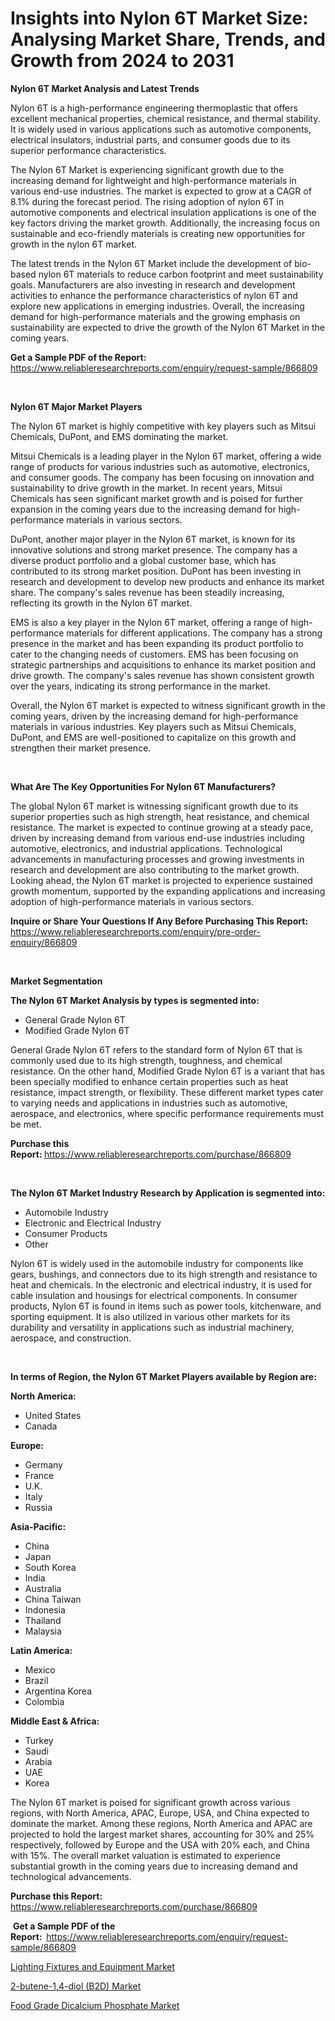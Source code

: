 <p><h1>Insights into Nylon 6T Market Size: Analysing Market Share, Trends, and Growth from 2024 to 2031</h1></p><p><strong>Nylon 6T Market Analysis and Latest Trends</strong></p>
<p><p>Nylon 6T is a high-performance engineering thermoplastic that offers excellent mechanical properties, chemical resistance, and thermal stability. It is widely used in various applications such as automotive components, electrical insulators, industrial parts, and consumer goods due to its superior performance characteristics.</p><p>The Nylon 6T Market is experiencing significant growth due to the increasing demand for lightweight and high-performance materials in various end-use industries. The market is expected to grow at a CAGR of 8.1% during the forecast period. The rising adoption of nylon 6T in automotive components and electrical insulation applications is one of the key factors driving the market growth. Additionally, the increasing focus on sustainable and eco-friendly materials is creating new opportunities for growth in the nylon 6T market.</p><p>The latest trends in the Nylon 6T Market include the development of bio-based nylon 6T materials to reduce carbon footprint and meet sustainability goals. Manufacturers are also investing in research and development activities to enhance the performance characteristics of nylon 6T and explore new applications in emerging industries. Overall, the increasing demand for high-performance materials and the growing emphasis on sustainability are expected to drive the growth of the Nylon 6T Market in the coming years.</p></p>
<p><strong>Get a Sample PDF of the Report:&nbsp;</strong> <a href="https://www.reliableresearchreports.com/enquiry/request-sample/866809">https://www.reliableresearchreports.com/enquiry/request-sample/866809</a></p>
<p>&nbsp;</p>
<p><strong>Nylon 6T Major Market Players</strong></p>
<p><p>The Nylon 6T market is highly competitive with key players such as Mitsui Chemicals, DuPont, and EMS dominating the market. </p><p>Mitsui Chemicals is a leading player in the Nylon 6T market, offering a wide range of products for various industries such as automotive, electronics, and consumer goods. The company has been focusing on innovation and sustainability to drive growth in the market. In recent years, Mitsui Chemicals has seen significant market growth and is poised for further expansion in the coming years due to the increasing demand for high-performance materials in various sectors.</p><p>DuPont, another major player in the Nylon 6T market, is known for its innovative solutions and strong market presence. The company has a diverse product portfolio and a global customer base, which has contributed to its strong market position. DuPont has been investing in research and development to develop new products and enhance its market share. The company's sales revenue has been steadily increasing, reflecting its growth in the Nylon 6T market.</p><p>EMS is also a key player in the Nylon 6T market, offering a range of high-performance materials for different applications. The company has a strong presence in the market and has been expanding its product portfolio to cater to the changing needs of customers. EMS has been focusing on strategic partnerships and acquisitions to enhance its market position and drive growth. The company's sales revenue has shown consistent growth over the years, indicating its strong performance in the market.</p><p>Overall, the Nylon 6T market is expected to witness significant growth in the coming years, driven by the increasing demand for high-performance materials in various industries. Key players such as Mitsui Chemicals, DuPont, and EMS are well-positioned to capitalize on this growth and strengthen their market presence.</p></p>
<p>&nbsp;</p>
<p><strong>What Are The Key Opportunities For Nylon 6T Manufacturers?</strong></p>
<p><p>The global Nylon 6T market is witnessing significant growth due to its superior properties such as high strength, heat resistance, and chemical resistance. The market is expected to continue growing at a steady pace, driven by increasing demand from various end-use industries including automotive, electronics, and industrial applications. Technological advancements in manufacturing processes and growing investments in research and development are also contributing to the market growth. Looking ahead, the Nylon 6T market is projected to experience sustained growth momentum, supported by the expanding applications and increasing adoption of high-performance materials in various sectors.</p></p>
<p><strong>Inquire or Share Your Questions If Any Before Purchasing This Report:</strong> <a href="https://www.reliableresearchreports.com/enquiry/pre-order-enquiry/866809">https://www.reliableresearchreports.com/enquiry/pre-order-enquiry/866809</a></p>
<p>&nbsp;</p>
<p><strong>Market Segmentation</strong></p>
<p><strong>The Nylon 6T Market Analysis by types is segmented into:</strong></p>
<p><ul><li>General Grade Nylon 6T</li><li>Modified Grade Nylon 6T</li></ul></p>
<p><p>General Grade Nylon 6T refers to the standard form of Nylon 6T that is commonly used due to its high strength, toughness, and chemical resistance. On the other hand, Modified Grade Nylon 6T is a variant that has been specially modified to enhance certain properties such as heat resistance, impact strength, or flexibility. These different market types cater to varying needs and applications in industries such as automotive, aerospace, and electronics, where specific performance requirements must be met.</p></p>
<p><strong>Purchase this Report:&nbsp;</strong><a href="https://www.reliableresearchreports.com/purchase/866809">https://www.reliableresearchreports.com/purchase/866809</a></p>
<p>&nbsp;</p>
<p><strong>The Nylon 6T Market Industry Research by Application is segmented into:</strong></p>
<p><ul><li>Automobile Industry</li><li>Electronic and Electrical Industry</li><li>Consumer Products</li><li>Other</li></ul></p>
<p><p>Nylon 6T is widely used in the automobile industry for components like gears, bushings, and connectors due to its high strength and resistance to heat and chemicals. In the electronic and electrical industry, it is used for cable insulation and housings for electrical components. In consumer products, Nylon 6T is found in items such as power tools, kitchenware, and sporting equipment. It is also utilized in various other markets for its durability and versatility in applications such as industrial machinery, aerospace, and construction.</p></p>
<p>&nbsp;</p>
<p><strong>In terms of Region, the Nylon 6T Market Players available by Region are:</strong></p>
<p>
    <p> <strong> North America: </strong>
        <ul>
            <li>United States</li>
            <li>Canada</li>
        </ul>
        </p> 
    <p> <strong> Europe: </strong>
        <ul>
            <li>Germany</li>
            <li>France</li>
            <li>U.K.</li>
            <li>Italy</li>
            <li>Russia</li>
        </ul>
        </p> 
    <p> <strong> Asia-Pacific: </strong>
        <ul>
            <li>China</li>
            <li>Japan</li>
            <li>South Korea</li>
            <li>India</li>
            <li>Australia</li>
            <li>China Taiwan</li>
            <li>Indonesia</li>
            <li>Thailand</li>
            <li>Malaysia</li>
        </ul>
        </p> 
    <p> <strong> Latin America: </strong>
        <ul>
            <li>Mexico</li>
            <li>Brazil</li>
            <li>Argentina Korea</li>
            <li>Colombia</li>
        </ul>
        </p> 
    <p> <strong> Middle East & Africa: </strong>
        <ul>
            <li>Turkey</li>
            <li>Saudi</li>
            <li>Arabia</li>
            <li>UAE</li>
            <li>Korea</li>
        </ul>
    </p>
    </p>
<p><p>The Nylon 6T market is poised for significant growth across various regions, with North America, APAC, Europe, USA, and China expected to dominate the market. Among these regions, North America and APAC are projected to hold the largest market shares, accounting for 30% and 25% respectively, followed by Europe and the USA with 20% each, and China with 15%. The overall market valuation is estimated to experience substantial growth in the coming years due to increasing demand and technological advancements.</p></p>
<p><strong>Purchase this Report: </strong><a href="https://www.reliableresearchreports.com/purchase/866809">https://www.reliableresearchreports.com/purchase/866809</a></p>
<p>&nbsp;<strong>Get a Sample PDF of the Report:&nbsp;&nbsp;</strong><a href="https://www.reliableresearchreports.com/enquiry/request-sample/866809">https://www.reliableresearchreports.com/enquiry/request-sample/866809</a></p>
<p><strong></strong></p>
<p><p><a href="https://view.publitas.com/reportprime-1/lighting-fixtures-and-equipment-market-size-and-growth-market-segmentation-regional-and-country-breakdowns-and-market-trends-for-period-from-2024-2031/">Lighting Fixtures and Equipment Market</a></p><p><a href="https://view.publitas.com/reportprime-1/2-butene-14-diol-b2d-market-research-report-unlocks-analysis-on-the-market-financial-status-market-size-and-market-revenue-upto-2031/">2-butene-1,4-diol (B2D) Market</a></p><p><a href="https://view.publitas.com/reportprime-1/food-grade-dicalcium-phosphate-market-size-furnishes-valuable-information-encompassing-market-share-market-trends-and-projections-spanning-from-2024-to-2031/">Food Grade Dicalcium Phosphate Market</a></p></p>